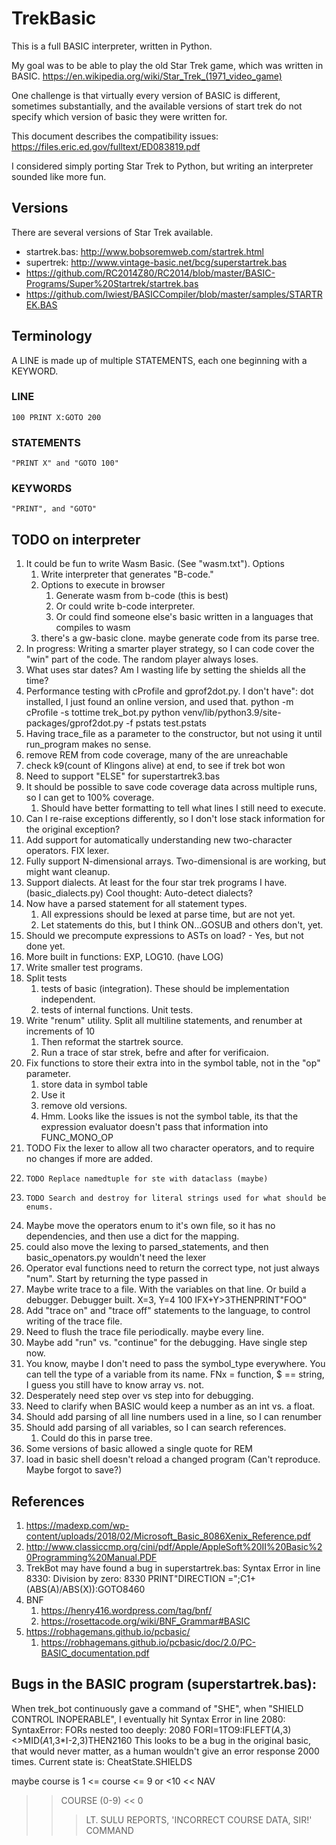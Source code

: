 # TrekBasic
This is a full BASIC interpreter, written in Python.

My goal was to be able to play the old Star Trek game, which was written in BASIC.
https://en.wikipedia.org/wiki/Star_Trek_(1971_video_game)

One challenge is that virtually every version of BASIC is different, 
sometimes substantially, and the available versions of start trek do not
specify which version of basic they were written for. 

This document describes the compatibility issues: 
https://files.eric.ed.gov/fulltext/ED083819.pdf

I considered simply porting Star Trek to Python, but 
writing an interpreter sounded like more fun.

## Versions
There are several versions of Star Trek available.

* startrek.bas: http://www.bobsoremweb.com/startrek.html
* supertrek: http://www.vintage-basic.net/bcg/superstartrek.bas
* https://github.com/RC2014Z80/RC2014/blob/master/BASIC-Programs/Super%20Startrek/startrek.bas
* https://github.com/lwiest/BASICCompiler/blob/master/samples/STARTREK.BAS


## Terminology
A LINE is made up of multiple STATEMENTS, each one beginning with a KEYWORD.

### LINE
    100 PRINT X:GOTO 200
### STATEMENTS
    "PRINT X" and "GOTO 100"
### KEYWORDS
    "PRINT", and "GOTO"

## TODO on interpreter

1. It could be fun to write Wasm Basic. (See "wasm.txt"). Options
    1. Write interpreter that generates "B-code."
    1. Options to execute in browser
        1. Generate wasm from b-code (this is best) 
        1. Or could write  b-code interpreter.
        1. Or could find someone else's basic written in a languages 
    that compiles to wasm
    1. there's a gw-basic clone. maybe generate code from its parse tree.
1. In progress: Writing a smarter player strategy, so I can code 
   cover the "win" part of the code. The random player always loses.
1. What uses star dates? Am I wasting life by setting the shields all 
   the time?
1. Performance testing with cProfile and gprof2dot.py. I don't have":
dot installed, I just found an online version, and used that. 
    python -m cProfile  -s tottime trek_bot.py 
    python venv/lib/python3.9/site-packages/gprof2dot.py -f pstats test.pstats
1. Having trace_file as a parameter to the constructor, but not using it until run_program makes no sense.
1. remove REM from code coverage, many of the are unreachable
1. check k9(count of Klingons alive)  at end, to see if trek bot won
1. Need to support "ELSE" for superstartrek3.bas
1. It should be possible to save code coverage data across multiple runs,
   so I can get to 100% coverage.
    1. Should have better formatting to tell what lines I still need to execute.
1. Can I re-raise exceptions differently, so I don't lose
stack information for the original exception?
1. Add support for automatically understanding new two-character operators.
    FIX lexer.
1. Fully support N-dimensional arrays. Two-dimensional is are working, but might want cleanup.
1. Support dialects. At least for the four star trek programs I have. (basic_dialects.py)
    Cool thought: Auto-detect dialects?
1. Now have a parsed statement for all statement types.
    1. All expressions should be lexed at parse time, but are not yet.
    1. Let statements do this, but I think ON...GOSUB and others don't, yet.
1.  Should we precompute expressions to ASTs on load? - Yes, but not done yet.
1. More built in functions: EXP, LOG10. (have LOG) 
1. Write smaller test programs.
1. Split tests
    1. tests of basic (integration). These should be implementation independent.
    1. tests of internal functions. Unit tests.
1. Write "renum" utility. Split all multiline statements, and renumber at increments of 10
    1. Then reformat the startrek source.
    1. Run a trace of star strek, befre and after for verificaion.
1. Fix functions to store their extra into in the symbol table, not in the "op" parameter.
    1. store data in symbol table
    2. Use it
    3. remove old versions.
    4. Hmm. Looks like the issues is not the symbol table, its that the expression evaluator doesn't
        pass that information into FUNC_MONO_OP
1. TODO Fix the lexer to allow all two character operators, and to require no changes if more are added.
1.     TODO Replace namedtuple for ste with dataclass (maybe)
1.     TODO Search and destroy for literal strings used for what should be enums.
1. Maybe move the operators enum to it's own file, so  it has no dependencies, and then use a dict
for the mapping.
1. could also move the lexing to parsed_statements, and then basic_openators.py wouldn't need the lexer
1. Operator eval functions need to return the correct type, not just always "num". Start by returning the type passed in
1. Maybe write trace to a file. With the variables on that line. Or build a debugger. Debugger built.
    X=3, Y=4
    100 IFX+Y>3THENPRINT"FOO"
1. Add "trace on" and "trace off" statements to the language, to control writing of the trace file.
1. Need to flush the trace file periodically. maybe every line.
1. Maybe add "run" vs. "continue" for the debugging. Have single step now.
1. You know, maybe I don't need to pass the symbol_type everywhere. You can tell the type of a variable
   from its name. FNx = function, $ == string, I guess you still have to know array vs. not.
1. Desperately need step over vs step into for debugging.
1. Need to clarify when BASIC would keep a number as an int vs. a float.
1. Should add parsing of all line numbers used in a line, so I can renumber
1. Should add parsing of all variables, so I can search references.
    1.  Could do this in parse tree.
1. Some versions of basic allowed a single quote for REM
1. load in basic shell doesn't reload a changed program (Can't reproduce. Maybe forgot to save?)
## References
1. https://madexp.com/wp-content/uploads/2018/02/Microsoft_Basic_8086Xenix_Reference.pdf
2. http://www.classiccmp.org/cini/pdf/Apple/AppleSoft%20II%20Basic%20Programming%20Manual.PDF
1. TrekBot may have found a bug in superstartrek.bas: Syntax Error in line 8330: Division by zero: 8330 PRINT"DIRECTION =";C1+(ABS(A)/ABS(X)):GOTO8460
1. BNF 
    1. https://henry416.wordpress.com/tag/bnf/
    1. https://rosettacode.org/wiki/BNF_Grammar#BASIC
1. https://robhagemans.github.io/pcbasic/
    1. https://robhagemans.github.io/pcbasic/doc/2.0/PC-BASIC_documentation.pdf

## Bugs in the BASIC program (superstartrek.bas):
When trek_bot continuously gave a command of "SHE", when "SHIELD CONTROL INOPERABLE",
I eventually hit
Syntax Error in line 2080: SyntaxError: FORs nested too deeply: 2080 FORI=1TO9:IFLEFT$(A$,3)<>MID$(A1$,3*I-2,3)THEN2160
This looks to be a bug in the original basic, that would never matter, as
a human wouldn't give an error response 2000 times.
Current state is:  CheatState.SHIELDS

maybe course is 1 <= course <= 9 or <10
<< NAV
>> COURSE (0-9)
<< 0
>>>    LT. SULU REPORTS, 'INCORRECT COURSE DATA, SIR!'
>> COMMAND
